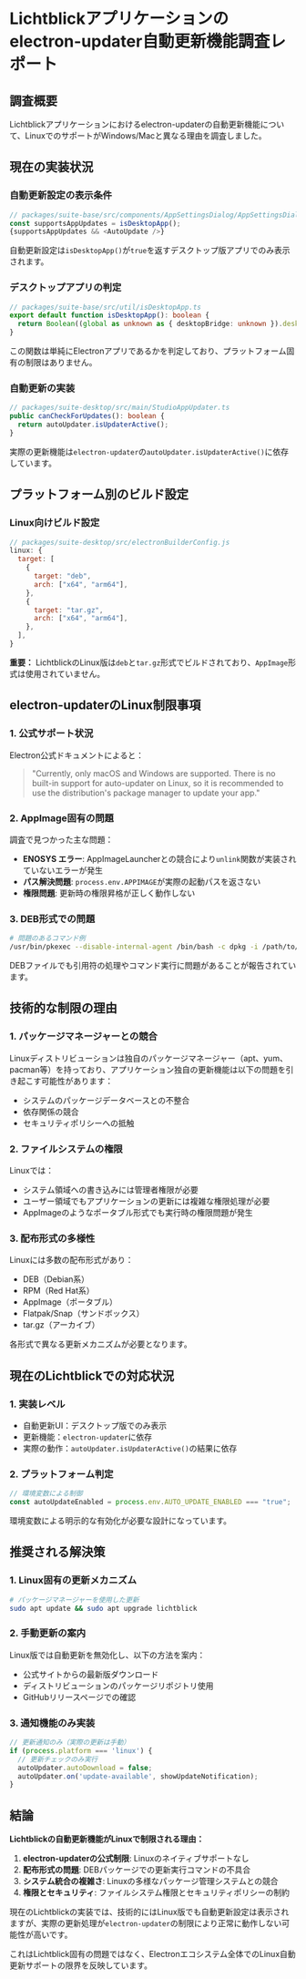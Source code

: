 # Lichtblickアプリケーションのelectron-updater自動更新機能調査レポート

## 調査概要

Lichtblickアプリケーションにおけるelectron-updaterの自動更新機能について、LinuxでのサポートがWindows/Macと異なる理由を調査しました。

## 現在の実装状況

### 自動更新設定の表示条件

```typescript
// packages/suite-base/src/components/AppSettingsDialog/AppSettingsDialog.tsx
const supportsAppUpdates = isDesktopApp();
{supportsAppUpdates && <AutoUpdate />}
```

自動更新設定は`isDesktopApp()`が`true`を返すデスクトップ版アプリでのみ表示されます。

### デスクトップアプリの判定

```typescript
// packages/suite-base/src/util/isDesktopApp.ts
export default function isDesktopApp(): boolean {
  return Boolean((global as unknown as { desktopBridge: unknown }).desktopBridge);
}
```

この関数は単純にElectronアプリであるかを判定しており、プラットフォーム固有の制限はありません。

### 自動更新の実装

```typescript
// packages/suite-desktop/src/main/StudioAppUpdater.ts
public canCheckForUpdates(): boolean {
  return autoUpdater.isUpdaterActive();
}
```

実際の更新機能は`electron-updater`の`autoUpdater.isUpdaterActive()`に依存しています。

## プラットフォーム別のビルド設定

### Linux向けビルド設定

```javascript
// packages/suite-desktop/src/electronBuilderConfig.js
linux: {
  target: [
    {
      target: "deb",
      arch: ["x64", "arm64"],
    },
    {
      target: "tar.gz",
      arch: ["x64", "arm64"],
    },
  ],
}
```

**重要：** LichtblickのLinux版は`deb`と`tar.gz`形式でビルドされており、`AppImage`形式は使用されていません。

## electron-updaterのLinux制限事項

### 1. 公式サポート状況

Electron公式ドキュメントによると：
> "Currently, only macOS and Windows are supported. There is no built-in support for auto-updater on Linux, so it is recommended to use the distribution's package manager to update your app."

### 2. AppImage固有の問題

調査で見つかった主な問題：

- **ENOSYS エラー**: AppImageLauncherとの競合により`unlink`関数が実装されていないエラーが発生
- **パス解決問題**: `process.env.APPIMAGE`が実際の起動パスを返さない
- **権限問題**: 更新時の権限昇格が正しく動作しない

### 3. DEB形式での問題

```bash
# 問題のあるコマンド例
/usr/bin/pkexec --disable-internal-agent /bin/bash -c dpkg -i /path/to/app.deb || apt-get install -f -y
```

DEBファイルでも引用符の処理やコマンド実行に問題があることが報告されています。

## 技術的な制限の理由

### 1. パッケージマネージャーとの競合

Linuxディストリビューションは独自のパッケージマネージャー（apt、yum、pacman等）を持っており、アプリケーション独自の更新機能は以下の問題を引き起こす可能性があります：

- システムのパッケージデータベースとの不整合
- 依存関係の競合
- セキュリティポリシーへの抵触

### 2. ファイルシステムの権限

Linuxでは：
- システム領域への書き込みには管理者権限が必要
- ユーザー領域でもアプリケーションの更新には複雑な権限処理が必要
- AppImageのようなポータブル形式でも実行時の権限問題が発生

### 3. 配布形式の多様性

Linuxには多数の配布形式があり：
- DEB（Debian系）
- RPM（Red Hat系）
- AppImage（ポータブル）
- Flatpak/Snap（サンドボックス）
- tar.gz（アーカイブ）

各形式で異なる更新メカニズムが必要となります。

## 現在のLichtblickでの対応状況

### 1. 実装レベル

- 自動更新UI：デスクトップ版でのみ表示
- 更新機能：`electron-updater`に依存
- 実際の動作：`autoUpdater.isUpdaterActive()`の結果に依存

### 2. プラットフォーム判定

```typescript
// 環境変数による制御
const autoUpdateEnabled = process.env.AUTO_UPDATE_ENABLED === "true";
```

環境変数による明示的な有効化が必要な設計になっています。

## 推奨される解決策

### 1. Linux固有の更新メカニズム

```bash
# パッケージマネージャーを使用した更新
sudo apt update && sudo apt upgrade lichtblick
```

### 2. 手動更新の案内

Linux版では自動更新を無効化し、以下の方法を案内：
- 公式サイトからの最新版ダウンロード
- ディストリビューションのパッケージリポジトリ使用
- GitHubリリースページでの確認

### 3. 通知機能のみ実装

```typescript
// 更新通知のみ（実際の更新は手動）
if (process.platform === 'linux') {
  // 更新チェックのみ実行
  autoUpdater.autoDownload = false;
  autoUpdater.on('update-available', showUpdateNotification);
}
```

## 結論

**Lichtblickの自動更新機能がLinuxで制限される理由：**

1. **electron-updaterの公式制限**: Linuxのネイティブサポートなし
2. **配布形式の問題**: DEBパッケージでの更新実行コマンドの不具合
3. **システム統合の複雑さ**: Linuxの多様なパッケージ管理システムとの競合
4. **権限とセキュリティ**: ファイルシステム権限とセキュリティポリシーの制約

現在のLichtblickの実装では、技術的にはLinux版でも自動更新設定は表示されますが、実際の更新処理が`electron-updater`の制限により正常に動作しない可能性が高いです。

これはLichtblick固有の問題ではなく、Electronエコシステム全体でのLinux自動更新サポートの限界を反映しています。
